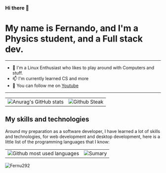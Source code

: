 ### Hi there 👋

# My name is Fernando, and I'm a Physics student, and a Full stack dev.

---
- 🔭 I'm a Linux Enthusiast who likes to play around with Computers and stuff.
- 📫 I'm currently learned CS and more
- 🌱 You can follow me on [Youtube](https://www.youtube.com/@FernuDev/featured)
---

<div align="center">
  <table>
    <tr>
      <td>
        <img src="https://github-readme-stats.vercel.app/api?username=Fernu292&show_icons=true&theme=tokyonight" alt="Anurag's GitHub stats"/>
      </td>
      <td>
        <img src="https://github-readme-streak-stats.herokuapp.com?user=Fernu292&theme=tokyonight&hide_border=true&date_format=j%20M%5B%20Y%5D&card_width=480" alt="Github Steak" />
      </td>
    </tr>
  </table>
</div>

## My skills and technologies 

Around my preparation as a software developer, I have learned a lot of skills and technologies, for web development and desktop development, here is a little list of the programming languages that I know:

<div align="center">
  <table>
    <tr>
      <td>
        <img src = "https://github-readme-stats.vercel.app/api/top-langs/?username=Fernu292&layout=compact&theme=tokyonight" alt = "Github most used languages">
      </td>
      <td>
        <img src = "http://github-profile-summary-cards.vercel.app/api/cards/profile-details?username=Fernu292&theme=tokyonight" alt = "Sumary" >
      </td>
    </tr>
  </table>
</div>

<p align="left"> <img src="https://komarev.com/ghpvc/?username=Fernu292&label=Profile%20views&color=0e75b6&style=flat" alt="Fernu292" /> </p>
